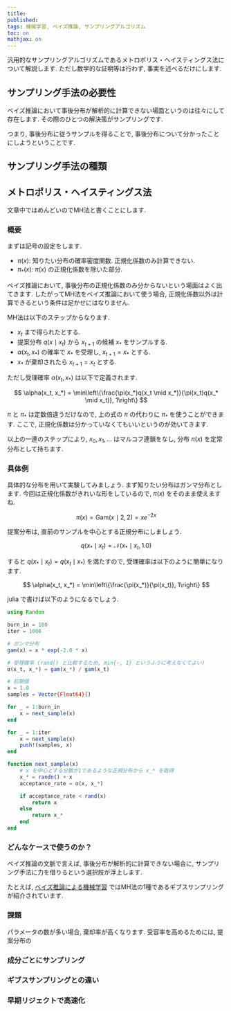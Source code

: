 ```yaml
---
title:
published:
tags: 機械学習, ベイズ推論, サンプリングアルゴリズム
toc: on
mathjax: on
---
```


汎用的なサンプリングアルゴリズムであるメトロポリス・ヘイスティングス法について解説します. ただし数学的な証明等は行わず, 事実を述べるだけにします.

<!--more-->


## サンプリング手法の必要性

ベイズ推論において事後分布が解析的に計算できない場面というのは往々にして存在します. その際のひとつの解決策がサンプリングです.

つまり, 事後分布に従うサンプルを得ることで, 事後分布について分かったことにしようということです.


## サンプリング手法の種類


## メトロポリス・ヘイスティングス法

文章中ではめんどいのでMH法と書くことにします.

### 概要

まずは記号の設定をします.

- $\pi(x)$: 知りたい分布の確率密度関数. 正規化係数のみ計算できない.
- $\pi_*(x)$: $\pi(x)$ の正規化係数を除いた部分.

ベイズ推論において, 事後分布の正規化係数のみ分からないという場面はよく出てきます. したがってMH法をベイズ推論において使う場合, 正規化係数以外は計算できるという条件は足かせにはなりません.

MH法は以下のステップからなります.

- $x_t$ まで得られたとする.
- 提案分布 $q(x \mid x_t)$ から $x_{t+1}$ の候補 $x_*$ をサンプルする.
- $\alpha(x_t, x_*)$ の確率で $x_*$ を受理し, $x_{t+1} = x_*$ とする.
- $x_*$ が棄却されたら $x_{t+1} = x_t$ とする.

<!--
ただし提案分布 $q(x \mid x_t)$ は次の詳細釣り合い条件 (detaild balance condition) を満たすものとします.

$$
\pi(x)q(y \mid x) = \pi(y)q(x \mid y)
$$
-->

ただし受理確率 $\alpha(x_t, x_*)$ は以下で定義されます.

$$
\alpha(x_t, x_*) = \min\left\{\frac{\pi(x_*)q(x_t \mid x_*)}{\pi(x_t)q(x_* \mid x_t)}, 1\right\}
$$

$\pi$ と $\pi_*$ は定数倍違うだけなので, 上の式の $\pi$ の代わりに $\pi_*$ を使うことができます. ここで, 正規化係数は分かっていなくてもいいというのが効いてきます.

以上の一連のステップにより, $x_0, x_1, \ldots$ はマルコフ連鎖をなし, 分布 $\pi(x)$ を定常分布として持ちます.


### 具体例
具体的な分布を用いて実験してみましょう. まず知りたい分布はガンマ分布とします. 今回は正規化係数がきれいな形をしているので, $\pi(x)$ をそのまま使えますね.

$$
\pi(x) = \mathrm{Gam}(x \mid 2, 2) = xe^{-2x}
$$

提案分布は, 直前のサンプルを中心とする正規分布にしましょう.

$$
q(x_* \mid x_t) = \mathcal{N}(x_* \mid x_t, 1.0)
$$

すると $q(x_* \mid x_t) = q(x_t \mid x_*)$ を満たすので, 受理確率は以下のように簡単になります.

$$
\alpha(x_t, x_*) = \min\left\{\frac{\pi(x_*)}{\pi(x_t)}, 1\right\}
$$

julia で書けば以下のようになるでしょう.

```julia
using Random

burn_in = 100
iter = 1000

# ガンマ分布
gam(x) = x * exp(-2.0 * x)

# 受理確率 (rand() と比較するため, min{-, 1} というふうに考えなくてよい)
α(x_t, x_*) = gam(x_*) / gam(x_t)

# 初期値
x = 1.0
samples = Vector{Float64}()

for _ = 1:burn_in
    x = next_sample(x)
end

for _ = 1:iter
    x = next_sample(x)
    push!(samples, x)
end

function next_sample(x)
    # x を中心とする分散が1であるような正規分布から x_* を取得
    x_* = randn() + x
    acceptance_rate = α(x, x_*)

    if acceptance_rate < rand(x)
        return x
    else
        return x_*
    end
end
```

### どんなケースで使うのか？

ベイズ推論の文脈で言えば, 事後分布が解析的に計算できない場合に, サンプリング手法に力を借りるという選択肢が浮上します.

たとえば, [ベイズ推論による機械学習](https://www.amazon.co.jp/%E6%A9%9F%E6%A2%B0%E5%AD%A6%E7%BF%92%E3%82%B9%E3%82%BF%E3%83%BC%E3%83%88%E3%82%A2%E3%83%83%E3%83%97%E3%82%B7%E3%83%AA%E3%83%BC%E3%82%BA-%E3%83%99%E3%82%A4%E3%82%BA%E6%8E%A8%E8%AB%96%E3%81%AB%E3%82%88%E3%82%8B%E6%A9%9F%E6%A2%B0%E5%AD%A6%E7%BF%92%E5%85%A5%E9%96%80-KS%E6%83%85%E5%A0%B1%E7%A7%91%E5%AD%A6%E5%B0%82%E9%96%80%E6%9B%B8-%E9%A0%88%E5%B1%B1-%E6%95%A6%E5%BF%97/dp/4061538322/ref=sr_1_1?__mk_ja_JP=%E3%82%AB%E3%82%BF%E3%82%AB%E3%83%8A&keywords=%E3%83%99%E3%82%A4%E3%82%BA%E6%8E%A8%E8%AB%96&qid=1575947974&sr=8-1) ではMH法の1種であるギブスサンプリングが紹介されています.

### 課題

パラメータの数が多い場合, 棄却率が高くなります. 受容率を高めるためには, 提案分布の

### 成分ごとにサンプリング



### ギブスサンプリングとの違い

### 早期リジェクトで高速化
